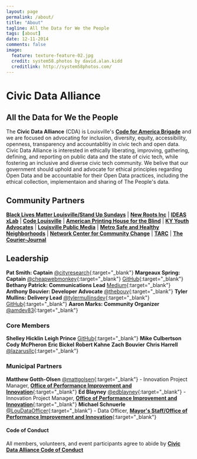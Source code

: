 ```yaml
---
layout: page
permalink: /about/
title: "About"
tagline: All the Data for We the People
tags: [about]
date: 12-11-2014
comments: false
image:
  feature: texture-feature-02.jpg
  credit: system58.photos by david.alan.kidd
  creditlink: http://system58photos.com/
---
```

# Civic Data Alliance
## All the Data for We the People
The __Civic Data Alliance__ (CDA) is Louisville's [__Code for America Brigade__](http://brigade.codeforamerica.org/brigade/Civic-Data-Alliance/) and we are focused on advocating for inclusion, diversity, equity, accessibility, openness, transparency and accountablitiy in civic tech and open data. Civic Data Alliance is interested in ethically liberating, improving, gathering, defining, and reporting on public data and the state of civic tech, while fostering an inclusive and diverse civic tech community.  We belive that our government should uphold and advocate for ethical principles regarding Open Data and be accountable for their Open Data practices, including the ethical collection, implementaion and sharing of The People's data.  

## Community Partners
[__Black Lives Matter Louisville/Stand Up Sundays__](http://blackliveslouisville.org/stand-up-sundays/) | [__New Roots Inc__](http://www.newroots.org) | [__IDEAS xLab__](http://www.ideasxlab.com) | [__Code Louisville__](http://www.codelouisville.org/) | [__American Printing House for the Blind__](http://www.aph.org/) | [__KY Youth Advocates__](http://kyyouth.org/) | [__Louisville Public Media__](http://louisvillepublicmedia.org/) | [__Metro Safe and Healthy Neighborhoods__](https://louisvilleky.gov/government/safe-neighborhoods) | [__Network Center for Community Change__](http://makechangetogether.org/) | [__TARC__](http://ridetarc.org/) | [__The Courier-Journal__](http://www.courier-journal.com/)

## Leadership
 __Pat Smith: Captain__ [@cityresearch](https://twitter.com/CityResearch){:target="_blank"}
__Margeaux Spring: Captain__ [@cheapwebmonkey](https://twitter.com/cheapwebmonkey){:target="_blank"} [GitHub](https://github.com/cheapwebmonkey){:target="_blank"}
__Bethany Patrick: Communications Lead__ [Medium](https://medium.com/@bethany.patrick){:target="_blank"}
__Anthony Bouvier: Developer Advocate__ [@thebouv](https://twitter.com/thebouv){:target="_blank"}
__Tyler Mullins: Delivery Lead__
[@tylermullinsdev](https://twitter.com/tylermullinsdev){:target="_blank"} [GitHub](https://github.com/jessetylermullins){:target="_blank"}
__Aaron Marks: Community Organizer__ [@amdev83](https://twitter.com/amdev83){:target="_blank"}


### Core Members
__Shelley Hicklin__
__Leigh Prince__ [GitHub](https://github.com/leighPri){:target="_blank"}
__Mike Culbertson__
__Cody McPheron__
__Eric Bickel__
__Robert Kahne__
__Zach Bouvier__
__Chris Harrell__  [@lazarusllc](https://twitter.com/LazarusLLC){:target="_blank"}


### Municipal Partners
__Matthew Gotth-Olsen__ [@mattgolsen](https://twitter.com/mattgolsen){:target="_blank"} - Innovation Project Manager, [__Office of Performance Improvement and Innovation__](https://louisvilleky.gov/government/performance-improvement-innovation/about-us){:target="_blank"}
__Ed Blayney__ [@edblayney](https://twitter.com/edblayney){:target="_blank"} - Innovation Project Manager, [__Office of Performance Improvement and Innovation__](https://louisvilleky.gov/government/performance-improvement-innovation/about-us){:target="_blank"}
__Michael Schnuerle__ [@LouDataOfficer](http://www.twitter.com/LouDataOfficer){:target="_blank"} - Data Officer, [__Mayor's Staff/Office of Performance Improvement and Innovation__](http://louisvilleky.gov/government/mayor-greg-fischer/mayors-staff){:target="_blank"}

#### Code of Conduct
All members, volunteers, and event participants agree to abide by [__Civic Data Alliance Code of Conduct__](https://github.com/civicdata/civicdata.github.io/blob/master/CODE_OF_CONDUCT.md)
